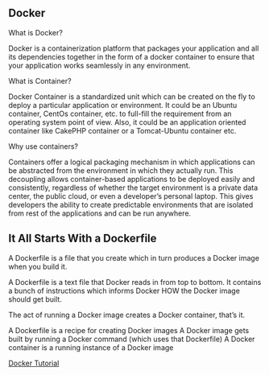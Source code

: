 ## Docker
What is Docker?

Docker is a containerization platform that packages your application and all its dependencies together in the form of a docker container to ensure that your application works seamlessly in any environment.

What is Container?

Docker Container is a standardized unit which can be created on the fly to deploy a particular application or environment. It could be an Ubuntu container, CentOs container, etc. to full-fill the requirement from an operating system point of view. Also, it could be an application oriented container like CakePHP container or a Tomcat-Ubuntu container etc.

Why use containers?

Containers offer a logical packaging mechanism in which applications can be abstracted from the environment in which they actually run. This decoupling allows container-based applications to be deployed easily and consistently, regardless of whether the target environment is a private data center, the public cloud, or even a developer’s personal laptop. This gives developers the ability to create predictable environments that are isolated from rest of the applications and can be run anywhere.


## It All Starts With a Dockerfile
A Dockerfile is a file that you create which in turn produces a Docker image when you build it.

A Dockerfile is a text file that Docker reads in from top to bottom. It contains a bunch of instructions which informs Docker HOW the Docker image should get built.

The act of running a Docker image creates a Docker container, that’s it.

A Dockerfile is a recipe for creating Docker images
A Docker image gets built by running a Docker command (which uses that Dockerfile)
A Docker container is a running instance of a Docker image



[Docker Tutorial](https://docs.docker.com/get-started/)

